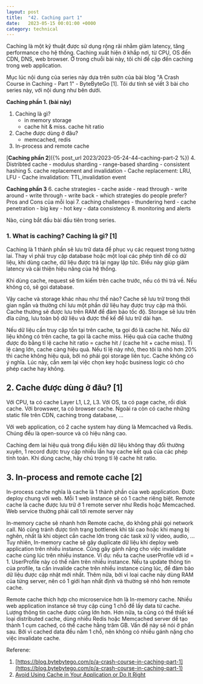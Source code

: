 ```yaml
---
layout: post
title:  "42. Caching part 1"
date:   2023-05-15 00:01:00 +0000
category: technical
---
```

 Caching là một kỹ thuật được sử dụng rộng rãi nhằm giảm latency, tăng performance cho hệ thống. Caching xuất hiện ở khắp nơi, từ CPU, OS đến CDN, DNS, web browser. Ở trong chuỗi bài này, tôi chỉ đề cập đến caching trong web application. 

 Mục lúc nội dung của series này dựa trên sườn của bài blog "A Crash Course in Caching - Part 1" - ByteByteGo [1]. Tôi dư tính sẽ viết 3 bài cho series này, với nội dung như bên dưới. 


**Caching phần 1. (bài này)** 
1. Caching là gì? 
    - in memory storage 
    - cache hit & miss. cache hit ratio
2. Cache được dùng ở đâu?
    - memcached, redis 
3. In-process and remote cache 


[**Caching phần 2**]({% post_url 2023/2023-05-24-44-caching-part-2 %})
4. Distribted cache 
    - modulus sharding 
    - range-based sharding 
    - consistent hashing 
5. cache replacement and invalidation
    - Cache replacement: LRU, LFU
    - Cache invalidation: TTL,invalidation event

**Caching phần 3**
6. cache strategies 
    - cache aside 
    - read through 
    - write around 
    - write through 
    - write back 
    - which strategies do people prefer? Pros and Cons của mỗi loại
7. caching challenges
    - thundering herd 
    - cache penetration 
    - big key
    - hot key 
    - data consistency 
8. monitoring and alerts 

Nào, cùng bắt đầu bài đầu tiên trong series. 

### 1. What is caching? Caching là gì? [1]

Caching là 1 thành phần sẽ lưu trữ data để phục vụ các request trong tương lai. Thay vì phải truy cập database hoặc một loại các phép tính để có dữ liệu, khi dùng cache, dữ liệu được trả lại ngay lập tức. Điều này giúp giảm latency và cải thiện hiệu năng của hệ thống. 

Khi dùng cache, request sẽ tìm kiếm trên cache trước, nếu có thì trả về. Nếu không có, sẽ gọi database. 

Vậy cache và storage khác nhau như thế nào? Cache sẽ lưu trữ trong thời gian ngắn và thường chỉ lưu một phần dữ liệu hay được truy cập mà thôi. Cache thường sẽ được lưu trên RAM để đảm bảo tốc độ. Storage sẽ lưu trên đĩa cứng, lưu toàn bộ dữ liệu và được thế kế để lưu trữ dài hạn.

Nếu dữ liệu cần truy cập tồn tại trên cache, ta gọi đó là cache hit. Nếu dữ liệu không có trên cache, ta gọi là cache miss. Hiệu quả của cache thường được đo bằng tỉ lệ cache hit ratio = cache hit / (cache hit + cache miss). Tỉ lệ càng lớn, cache càng hiệu quả. Nếu tỉ lệ này nhỏ, theo tôi là nhỏ hơn 20% thì cache không hiệu quả, bởi nó phải gọi storage liên tục. Cache không có ý nghĩa. Lúc này, cần xem lại việc chọn key hoặc business logic có cho phép cache hay không. 

## 2. Cache được dùng ở đâu? [1]
Với CPU, ta có cache Layer L1, L2, L3. Với OS, ta có page cache, rồi disk cache. Với browswer, ta có browser cache. Ngoài ra còn có cache những static file trên CDN, caching trong database, ... 

Với web application, có 2 cache system hay dùng là Memcached và Redis. Chúng đều là open-source và có hiệu năng cao. 

Caching đem lai hiệu quả trong điều kiện dữ liệu không thay đổi thường xuyên, 1 record được truy cập nhiều lần hay cache kết quả của các phép tính toán. Khi dùng cache, hãy chú trọng tỉ lệ cache hit ratio.

## 3. In-process and remote cache [2]

In-process cache nghĩa là cache là 1 thành phần của web application. Được deploy chung với web. Mỗi 1 web instance sẽ có 1 cache riêng biệt. Remote cache là cache được lưu trữ ở 1 remote server như Redis hoặc Memcached. Web service thường phải call tới remote server này 

In-memory cache sẽ nhanh hơn Remote cache, do không phải gọi network call. Nó cũng tránh được tình trạng bottlenek khi tải cao hoặc khi mạng bị nghẽn, nhất là khi object cần cache lớn trong các task xử lý video, audio, ... Tuy nhiên, In-memory cache sẽ gây duplicate dữ liệu khi deploy web application trên nhiều instance. Cũng gây gánh nặng cho việc invalidate cache cùng lúc trên nhiều instance. Ví dụ: nếu ta cache userProfile với id = 1. UserProfile này có thể nằm trên nhiều instance. Nếu ta update thông tin của profile, ta cần invalide cache trên nhiều instance cùng lúc, để đảm bảo dữ liệu được cập nhật mới nhất. Thêm nữa, bởi vì loại cache này dùng RAM của từng server, nên có 1 giới hạn nhất định và thường sẽ nhỏ hơn remote cache.

Remote cache thích hợp cho microservice hơn là In-memory cache. Nhiều web application instance sẽ truy cập cùng 1 chỗ để lấy data từ cache. Lượng thông tin cache được cũng lớn hơn. Hơn nữa, ta cũng có thể thiết kế loại distributed cache, dùng nhiều Redis hoặc Memcached server dể tạo thành 1 cụm cached, có thể cache hằng trăm GB. Vấn đề này sẽ nói ở phần sau. Bởi vì cached data đều nằm 1 chỗ, nên không có nhiều gánh nặng cho việc invalidate cache.

Referene: 
1. [https://blog.bytebytego.com/p/a-crash-course-in-caching-part-1](https://blog.bytebytego.com/p/a-crash-course-in-caching-part-1)
2. [Avoid Using Cache in Your Application or Do It Right](https://levelup.gitconnected.com/avoid-using-cache-in-your-application-or-do-it-right-9650214797bc)
